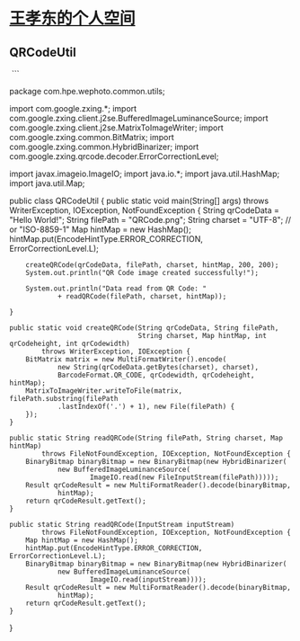 # [王孝东的个人空间](https://scm-git.github.io/)
## QRCodeUtil
  ```
  
package com.hpe.wephoto.common.utils;

import com.google.zxing.*;
import com.google.zxing.client.j2se.BufferedImageLuminanceSource;
import com.google.zxing.client.j2se.MatrixToImageWriter;
import com.google.zxing.common.BitMatrix;
import com.google.zxing.common.HybridBinarizer;
import com.google.zxing.qrcode.decoder.ErrorCorrectionLevel;

import javax.imageio.ImageIO;
import java.io.*;
import java.util.HashMap;
import java.util.Map;

public class QRCodeUtil {
    public static void main(String[] args) throws WriterException, IOException,
            NotFoundException {
        String qrCodeData = "Hello World!";
        String filePath = "QRCode.png";
        String charset = "UTF-8"; // or "ISO-8859-1"
        Map hintMap = new HashMap();
        hintMap.put(EncodeHintType.ERROR_CORRECTION, ErrorCorrectionLevel.L);

        createQRCode(qrCodeData, filePath, charset, hintMap, 200, 200);
        System.out.println("QR Code image created successfully!");

        System.out.println("Data read from QR Code: "
                + readQRCode(filePath, charset, hintMap));

    }

    public static void createQRCode(String qrCodeData, String filePath,
                                    String charset, Map hintMap, int qrCodeheight, int qrCodewidth)
            throws WriterException, IOException {
        BitMatrix matrix = new MultiFormatWriter().encode(
                new String(qrCodeData.getBytes(charset), charset),
                BarcodeFormat.QR_CODE, qrCodewidth, qrCodeheight, hintMap);
        MatrixToImageWriter.writeToFile(matrix, filePath.substring(filePath
                .lastIndexOf('.') + 1), new File(filePath) {
        });
    }

    public static String readQRCode(String filePath, String charset, Map hintMap)
            throws FileNotFoundException, IOException, NotFoundException {
        BinaryBitmap binaryBitmap = new BinaryBitmap(new HybridBinarizer(
                new BufferedImageLuminanceSource(
                        ImageIO.read(new FileInputStream(filePath)))));
        Result qrCodeResult = new MultiFormatReader().decode(binaryBitmap,
                hintMap);
        return qrCodeResult.getText();
    }

    public static String readQRCode(InputStream inputStream)
            throws FileNotFoundException, IOException, NotFoundException {
        Map hintMap = new HashMap();
        hintMap.put(EncodeHintType.ERROR_CORRECTION, ErrorCorrectionLevel.L);
        BinaryBitmap binaryBitmap = new BinaryBitmap(new HybridBinarizer(
                new BufferedImageLuminanceSource(
                        ImageIO.read(inputStream))));
        Result qrCodeResult = new MultiFormatReader().decode(binaryBitmap,
                hintMap);
        return qrCodeResult.getText();
    }
}

  ```
